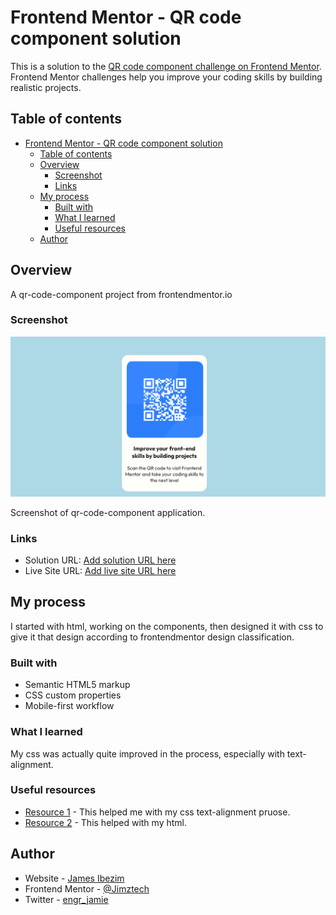 # Frontend Mentor - QR code component solution

This is a solution to the [QR code component challenge on Frontend Mentor](https://www.frontendmentor.io/challenges/qr-code-component-iux_sIO_H). Frontend Mentor challenges help you improve your coding skills by building realistic projects. 

## Table of contents

- [Frontend Mentor - QR code component solution](#frontend-mentor---qr-code-component-solution)
  - [Table of contents](#table-of-contents)
  - [Overview](#overview)
    - [Screenshot](#screenshot)
    - [Links](#links)
  - [My process](#my-process)
    - [Built with](#built-with)
    - [What I learned](#what-i-learned)
    - [Useful resources](#useful-resources)
  - [Author](#author)


## Overview
A qr-code-component project from frontendmentor.io 
### Screenshot

![](./images/qr-code-component.png)

Screenshot of qr-code-component application.

### Links

- Solution URL: [Add solution URL here](https://your-solution-url.com)
- Live Site URL: [Add live site URL here](https://your-live-site-url.com)

## My process
I started with html, working on the components, then designed it with css to give it that design according
to frontendmentor design classification. 

### Built with
- Semantic HTML5 markup
- CSS custom properties
- Mobile-first workflow

### What I learned

My css was actually quite improved in the process, especially with text-alignment.

### Useful resources

- [Resource 1](https://www.w3schools.com/css/css_text_align.asp) - This helped me with my css text-alignment pruose.
- [Resource 2](https://www.w3schools.com/html/default.asp) - This helped with my html.

## Author

- Website - [James Ibezim](https://www.your-site.com)
- Frontend Mentor - [@Jimztech](https://www.frontendmentor.io/profile/Jimztech)
- Twitter - [engr_jamie](https://www.x.com/engr_jamie)

